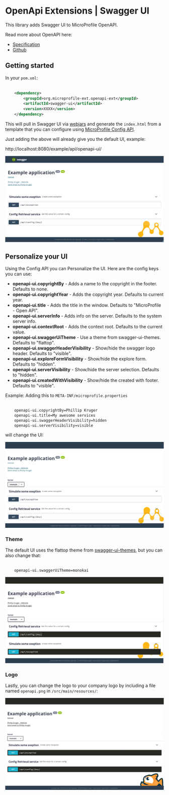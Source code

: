# OpenApi Extensions | Swagger UI

This library adds Swagger UI to MicroProfile OpenAPI.

Read more about OpenAPI here: 

* [Specification](http://download.eclipse.org/microprofile/microprofile-open-api-1.0/microprofile-openapi-spec.html)
* [Github](https://github.com/eclipse/microprofile-open-api)

## Getting started

In your ```pom.xml```:

```xml

    <dependency>
        <groupId>org.microprofile-ext.openapi-ext</groupId>
        <artifactId>swagger-ui</artifactId>
        <version>XXXX</version>
    </dependency>

```

This will pull in Swagger UI via [webjars](http://webjars.org/) and generate the ```index.html``` from a template that you can configure using [MicroProfile Config API](https://github.com/eclipse/microprofile-config).

Just adding the above will already give you the default UI, example:

http://localhost:8080/example/api/openapi-ui/

![swagger-ui](vanilla.png)

## Personalize your UI

Using the Config API you can Personalize the UI. Here are the config keys you can use:

* **openapi-ui.copyrightBy** - Adds a name to the copyright in the footer. Defaults to none.
* **openapi-ui.copyrightYear** - Adds the copyright year. Defaults to current year.
* **openapi-ui.title** - Adds the title in the window. Defaults to "MicroProfile - Open API".
* **openapi-ui.serverInfo** - Adds info on the server. Defaults to the system server info.
* **openapi-ui.contextRoot** - Adds the context root. Defaults to the current value.
* **openapi-ui.swaggerUiTheme** - Use a theme from swagger-ui-themes. Defaults to "flattop".
* **openapi-ui.swaggerHeaderVisibility** - Show/hide the swagger logo header. Defaults to "visible".
* **openapi-ui.exploreFormVisibility** - Show/hide the explore form. Defaults to "hidden".
* **openapi-ui.serverVisibility** - Show/hide the server selection. Defaults to "hidden".
* **openapi-ui.createdWithVisibility** - Show/hide the created with footer. Defaults to "visible".

Example: Adding this to ```META-INF/microprofile.properties```

```

    openapi-ui.copyrightBy=Phillip Kruger
    openapi-ui.title=My awesome services
    openapi-ui.swaggerHeaderVisibility=hidden
    openapi-ui.serverVisibility=visible
```

will change the UI:

![swagger-ui](configured1.png)

### Theme

The default UI uses the flattop theme from [swagger-ui-themes](http://meostrander.com/swagger-ui-themes/), but you can also change that:

```

    openapi-ui.swaggerUiTheme=monokai
```

![swagger-ui](configured2.png)

### Logo

Lastly, you can change the logo to your company logo by including a file named ```openapi.png``` in ```/src/main/resources/```:

![swagger-ui](configured3.png)